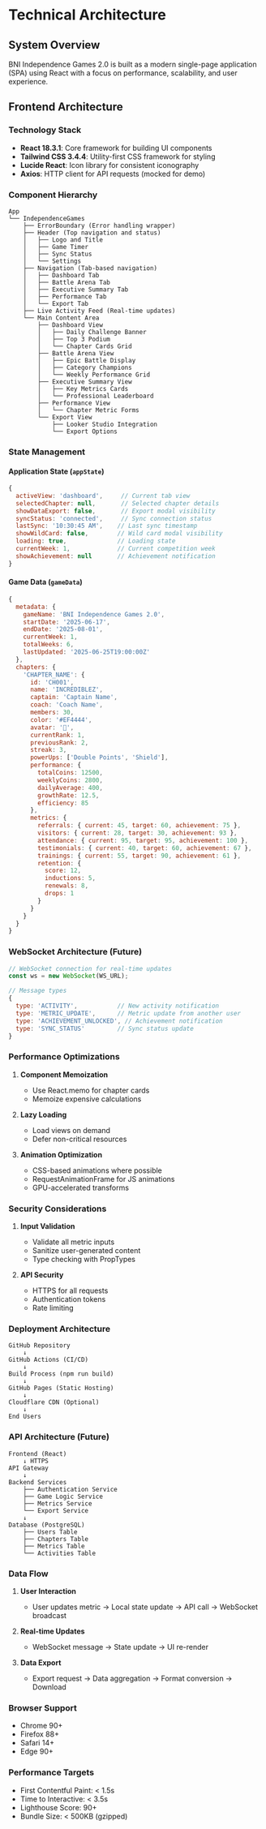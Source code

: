 # Technical Architecture

## System Overview

BNI Independence Games 2.0 is built as a modern single-page application (SPA) using React with a focus on performance, scalability, and user experience.

## Frontend Architecture

### Technology Stack
- **React 18.3.1**: Core framework for building UI components
- **Tailwind CSS 3.4.4**: Utility-first CSS framework for styling
- **Lucide React**: Icon library for consistent iconography
- **Axios**: HTTP client for API requests (mocked for demo)

### Component Hierarchy

```
App
└── IndependenceGames
    ├── ErrorBoundary (Error handling wrapper)
    ├── Header (Top navigation and status)
    │   ├── Logo and Title
    │   ├── Game Timer
    │   ├── Sync Status
    │   └── Settings
    ├── Navigation (Tab-based navigation)
    │   ├── Dashboard Tab
    │   ├── Battle Arena Tab
    │   ├── Executive Summary Tab
    │   ├── Performance Tab
    │   └── Export Tab
    ├── Live Activity Feed (Real-time updates)
    └── Main Content Area
        ├── Dashboard View
        │   ├── Daily Challenge Banner
        │   ├── Top 3 Podium
        │   └── Chapter Cards Grid
        ├── Battle Arena View
        │   ├── Epic Battle Display
        │   ├── Category Champions
        │   └── Weekly Performance Grid
        ├── Executive Summary View
        │   ├── Key Metrics Cards
        │   └── Professional Leaderboard
        ├── Performance View
        │   └── Chapter Metric Forms
        └── Export View
            ├── Looker Studio Integration
            └── Export Options
```

### State Management

#### Application State (`appState`)
```javascript
{
  activeView: 'dashboard',     // Current tab view
  selectedChapter: null,       // Selected chapter details
  showDataExport: false,       // Export modal visibility
  syncStatus: 'connected',     // Sync connection status
  lastSync: '10:30:45 AM',    // Last sync timestamp
  showWildCard: false,        // Wild card modal visibility
  loading: true,              // Loading state
  currentWeek: 1,             // Current competition week
  showAchievement: null       // Achievement notification
}
```

#### Game Data (`gameData`)
```javascript
{
  metadata: {
    gameName: 'BNI Independence Games 2.0',
    startDate: '2025-06-17',
    endDate: '2025-08-01',
    currentWeek: 1,
    totalWeeks: 6,
    lastUpdated: '2025-06-25T19:00:00Z'
  },
  chapters: {
    'CHAPTER_NAME': {
      id: 'CH001',
      name: 'INCREDIBLEZ',
      captain: 'Captain Name',
      coach: 'Coach Name',
      members: 30,
      color: '#EF4444',
      avatar: '🦸',
      currentRank: 1,
      previousRank: 2,
      streak: 3,
      powerUps: ['Double Points', 'Shield'],
      performance: {
        totalCoins: 12500,
        weeklyCoins: 2800,
        dailyAverage: 400,
        growthRate: 12.5,
        efficiency: 85
      },
      metrics: {
        referrals: { current: 45, target: 60, achievement: 75 },
        visitors: { current: 28, target: 30, achievement: 93 },
        attendance: { current: 95, target: 95, achievement: 100 },
        testimonials: { current: 40, target: 60, achievement: 67 },
        trainings: { current: 55, target: 90, achievement: 61 },
        retention: { 
          score: 12,
          inductions: 5,
          renewals: 8,
          drops: 1
        }
      }
    }
  }
}
```

### WebSocket Architecture (Future)

```javascript
// WebSocket connection for real-time updates
const ws = new WebSocket(WS_URL);

// Message types
{
  type: 'ACTIVITY',           // New activity notification
  type: 'METRIC_UPDATE',      // Metric update from another user
  type: 'ACHIEVEMENT_UNLOCKED', // Achievement notification
  type: 'SYNC_STATUS'         // Sync status update
}
```

### Performance Optimizations

1. **Component Memoization**
   - Use React.memo for chapter cards
   - Memoize expensive calculations

2. **Lazy Loading**
   - Load views on demand
   - Defer non-critical resources

3. **Animation Optimization**
   - CSS-based animations where possible
   - RequestAnimationFrame for JS animations
   - GPU-accelerated transforms

### Security Considerations

1. **Input Validation**
   - Validate all metric inputs
   - Sanitize user-generated content
   - Type checking with PropTypes

2. **API Security**
   - HTTPS for all requests
   - Authentication tokens
   - Rate limiting

### Deployment Architecture

```
GitHub Repository
    ↓
GitHub Actions (CI/CD)
    ↓
Build Process (npm run build)
    ↓
GitHub Pages (Static Hosting)
    ↓
Cloudflare CDN (Optional)
    ↓
End Users
```

### API Architecture (Future)

```
Frontend (React)
    ↓ HTTPS
API Gateway
    ↓
Backend Services
    ├── Authentication Service
    ├── Game Logic Service
    ├── Metrics Service
    └── Export Service
    ↓
Database (PostgreSQL)
    ├── Users Table
    ├── Chapters Table
    ├── Metrics Table
    └── Activities Table
```

### Data Flow

1. **User Interaction**
   - User updates metric → Local state update → API call → WebSocket broadcast

2. **Real-time Updates**
   - WebSocket message → State update → UI re-render

3. **Data Export**
   - Export request → Data aggregation → Format conversion → Download

### Browser Support

- Chrome 90+
- Firefox 88+
- Safari 14+
- Edge 90+

### Performance Targets

- First Contentful Paint: < 1.5s
- Time to Interactive: < 3.5s
- Lighthouse Score: 90+
- Bundle Size: < 500KB (gzipped)